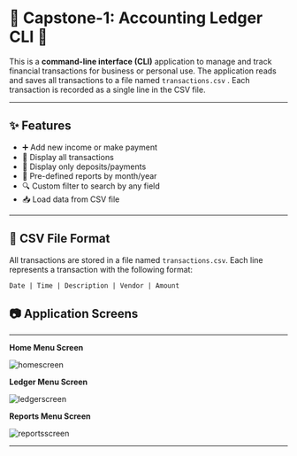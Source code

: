 # 💸 Capstone-1: Accounting Ledger CLI 💸

This is a **command-line interface (CLI)** application to manage and track financial transactions for business or personal use. The application reads and saves all transactions to a file named `transactions.csv` . Each transaction is recorded as a single line in the CSV file.

---

## ✨ Features

- ➕ Add new income or make payment  
- 📄 Display all transactions  
- 💸 Display only deposits/payments  
- 📆 Pre-defined reports by month/year  
- 🔍 Custom filter to search by any field  
- 📥 Load data from CSV file  

---

## 📁 CSV File Format

All transactions are stored in a file named `transactions.csv`. Each line represents a transaction with the following format:

`Date | Time | Description | Vendor | Amount`

## 📷 Application Screens

---

**Home Menu Screen** <br>

![homescreen](https://github.com/user-attachments/assets/0ae09f54-4d51-4360-9611-a9a07558ce0b)

**Ledger Menu Screen** <br>

![ledgerscreen](https://github.com/user-attachments/assets/e73c7ef7-240a-4a3a-b220-d7a9364161f9)

**Reports Menu Screen** <br>

![reportsscreen](https://github.com/user-attachments/assets/6e090723-e26e-4464-8d91-3404c24e4ea5)

---
